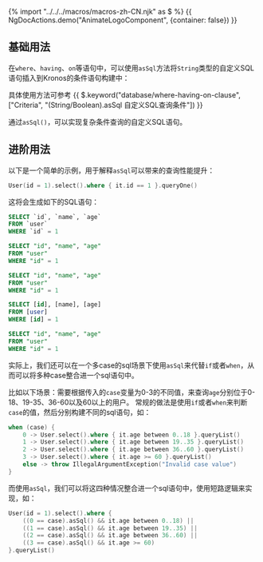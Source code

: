 {% import "../../../macros/macros-zh-CN.njk" as $ %}
{{ NgDocActions.demo("AnimateLogoComponent", {container: false}) }}

## 基础用法

在`where`、`having`、`on`等语句中，可以使用`asSql`方法将`String`类型的自定义SQL语句插入到Kronos的条件语句构建中：

具体使用方法可参考 {{
$.keyword("database/where-having-on-clause", ["Criteria", "(String/Boolean).asSql 自定义SQL查询条件"]) }}

通过`asSql()`，可以实现复杂条件查询的自定义SQL语句。

## 进阶用法

以下是一个简单的示例，用于解释`asSql`可以带来的查询性能提升：

```kotlin
User(id = 1).select().where { it.id == 1 }.queryOne()
```

这将会生成如下的SQL语句：

```sql group="Case 1" name="Mysql" icon="mysql"
SELECT `id`, `name`, `age`
FROM `user`
WHERE `id` = 1
```

```sql group="Case 1" name="PostgreSQL" icon="postgres"
SELECT "id", "name", "age"
FROM "user"
WHERE "id" = 1
```

```sql group="Case 1" name="SQLite" icon="sqlite"
SELECT "id", "name", "age"
FROM "user"
WHERE "id" = 1
```

```sql group="Case 1" name="SQLServer" icon="sqlserver"
SELECT [id], [name], [age]
FROM [user]
WHERE [id] = 1
```

```sql group="Case 1" name="Oracle" icon="oracle"
SELECT "id", "name", "age"
FROM "user"
WHERE "id" = 1
```

实际上，我们还可以在一个多case的sql场景下使用`asSql`来代替`if`或者`when`，从而可以将多种case整合进一个sql语句中。

比如以下场景：需要根据传入的`case`变量为0-3的不同值，来查询`age`分别位于0-18、19-35、36-60以及60以上的用户。
常规的做法是使用`if`或者`when`来判断`case`的值，然后分别构建不同的sql语句，如：

```kotlin
when (case) {
    0 -> User.select().where { it.age between 0..18 }.queryList()
    1 -> User.select().where { it.age between 19..35 }.queryList()
    2 -> User.select().where { it.age between 36..60 }.queryList()
    3 -> User.select().where { it.age >= 60 }.queryList()
    else -> throw IllegalArgumentException("Invalid case value")
}
```

而使用`asSql`，我们可以将这四种情况整合进一个sql语句中，使用短路逻辑来实现，如：

```kotlin
User(id = 1).select().where { 
    ((0 == case).asSql() && it.age between 0..18) ||
    ((1 == case).asSql() && it.age between 19..35) ||
    ((2 == case).asSql() && it.age between 36..60) ||
    ((3 == case).asSql() && it.age >= 60)
}.queryList()
```